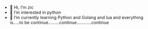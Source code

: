 - 👋 Hi, I’m zic
- 👀 I’m interested in python
- 🌱 I’m currently learning Python and Golang and lua and everything is.....to be continue………continue…………continue


